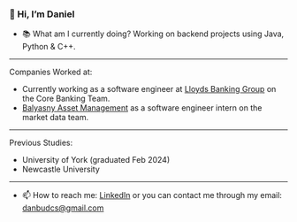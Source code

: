 ### 👋 Hi, I’m Daniel

- 📚 What am I currently doing? Working on backend projects using Java, Python & C++.

---
Companies Worked at:
- Currently working as a software engineer at [Lloyds Banking Group](https://www.lloydsbank.com/) on the Core Banking Team.
- [Balyasny Asset Management](https://www.bamfunds.com/) as a software engineer intern on the market data team.

---
Previous Studies:
- University of York (graduated Feb 2024)
- Newcastle University

---
- 📫 How to reach me: [LinkedIn](https://www.linkedin.com/in/daniel-lambert98/) or you can contact me through my email: [danbudcs@gmail.com](mailto:danbudcs@gmail.com)

